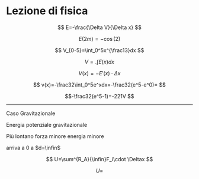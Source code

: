 # Lezione di fisica


$$
E=-\frac{\Delta V}{\Delta x}
$$


$$
E(2m)=-\cos(2)
$$


$$
V_{0-5}=\int_0^5x^{\frac13}dx
$$

$$
V=.\int E(x)dx
$$

$$
V(x)=-E'(x)\cdot \Delta x
$$



$$
v(x)=-\frac32\int_0^5e^xdx=-\frac32(e^5-e^0)=
$$

$$-\frac32(e^5-1)=-221V
$$


----


Caso Gravitazionale


Energia potenziale gravitazionale

Più lontano forza minore
energia minore

arriva a 0 a $d=\infin$


$$
U=\sum^{R_A}{\infin}F_i\cdot \Deltax
$$

$$
U=
$$

<!--stackedit_data:
eyJoaXN0b3J5IjpbMTAzNDYyMjI2MCwtMjY4OTAxODQzLC0xNz
MyOTMyODIxLDE2MTg3NjgzMjNdfQ==
-->